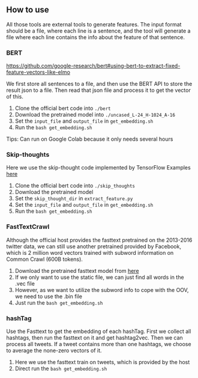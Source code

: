 ## How to use

All those tools are external tools to generate features.
The input format should be a file, where each line is a sentence, and the tool will generate a file where each line contains the info about the feature of that sentence.

### BERT
https://github.com/google-research/bert#using-bert-to-extract-fixed-feature-vectors-like-elmo

We first store all sentences to a file, and then use the BERT API to store the result json to a file.
Then read that json file and process it to get the vector of this.

1. Clone the official bert code into `./bert`
1. Download the pretrained model into `./uncased_L-24_H-1024_A-16`
1. Set the `input_file` and `output_file` in `get_embedding.sh`
1. Run the `bash get_embedding.sh`

Tips: Can run on Google Colab because it only needs several hours

### Skip-thoughts

Here we use the skip-thought code implemented by TensorFlow Examples [here](https://github.com/tensorflow/models/tree/master/research/skip_thoughts)

1. Clone the official bert code into `./skip_thoughts`
1. Download the pretrained model
1. Set the `skip_thought_dir` in `extract_feature.py`
1. Set the `input_file` and `output_file` in `get_embedding.sh`
1. Run the `bash get_embedding.sh`

### FastTextCrawl

Although the official host provides the fasttext pretrained on the 2013-2016 twitter data, we can still use another pretrained provided by Facebook,
which is 2 million word vectors trained with subword information on Common Crawl (600B tokens).

1. Download the pretrained fasttext model from [here](https://fasttext.cc/docs/en/english-vectors.html)
1. If we only want to use the static file, we can just find all words in the .vec file
1. However, as we want to utilize the subword info to cope with the OOV, we need to use the .bin file
1. Just run the `bash get_embedding.sh`

### hashTag

Use the Fasttext to get the embedding of each hashTag. First we collect all hashtags, then run the fasttext on it and get hashtag2vec.
Then we can process all tweets. If a tweet contains more than one hashtags, we choose to average the none-zero vectors of it.

1. Here we use the fasttext train on tweets, which is provided by the host
1. Direct run the `bash get_embedding.sh`
